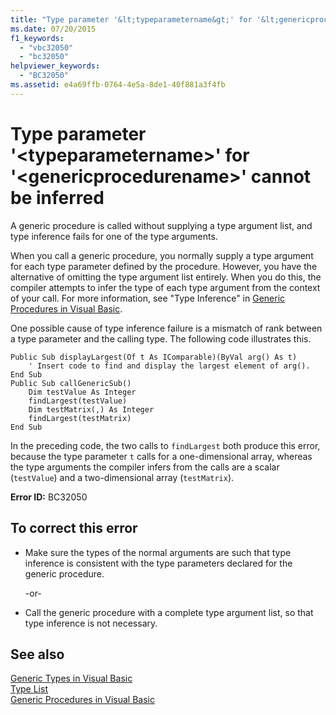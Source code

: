 ```yaml
---
title: "Type parameter '&lt;typeparametername&gt;' for '&lt;genericprocedurename&gt;' cannot be inferred"
ms.date: 07/20/2015
f1_keywords: 
  - "vbc32050"
  - "bc32050"
helpviewer_keywords: 
  - "BC32050"
ms.assetid: e4a69ffb-0764-4e5a-8de1-40f881a3f4fb
---
```

# Type parameter '&lt;typeparametername&gt;' for '&lt;genericprocedurename&gt;' cannot be inferred
A generic procedure is called without supplying a type argument list, and type inference fails for one of the type arguments.  
  
 When you call a generic procedure, you normally supply a type argument for each type parameter defined by the procedure. However, you have the alternative of omitting the type argument list entirely. When you do this, the compiler attempts to infer the type of each type argument from the context of your call. For more information, see "Type Inference" in [Generic Procedures in Visual Basic](../../visual-basic/programming-guide/language-features/data-types/generic-procedures.md).  
  
 One possible cause of type inference failure is a mismatch of rank between a type parameter and the calling type. The following code illustrates this.  
  
```  
Public Sub displayLargest(Of t As IComparable)(ByVal arg() As t)  
    ' Insert code to find and display the largest element of arg().  
End Sub  
Public Sub callGenericSub()  
    Dim testValue As Integer  
    findLargest(testValue)  
    Dim testMatrix(,) As Integer  
    findLargest(testMatrix)  
End Sub  
```  
  
 In the preceding code, the two calls to `findLargest` both produce this error, because the type parameter `t` calls for a one-dimensional array, whereas the type arguments the compiler infers from the calls are a scalar (`testValue`) and a two-dimensional array (`testMatrix`).  
  
 **Error ID:** BC32050  
  
## To correct this error  
  
-   Make sure the types of the normal arguments are such that type inference is consistent with the type parameters declared for the generic procedure.  
  
     -or-  
  
-   Call the generic procedure with a complete type argument list, so that type inference is not necessary.  
  
## See also
 [Generic Types in Visual Basic](../../visual-basic/programming-guide/language-features/data-types/generic-types.md)  
 [Type List](../../visual-basic/language-reference/statements/type-list.md)  
 [Generic Procedures in Visual Basic](../../visual-basic/programming-guide/language-features/data-types/generic-procedures.md)
